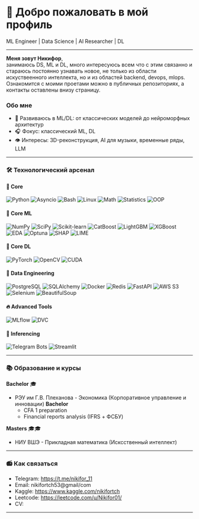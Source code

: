 # 🌟 Добро пожаловать в мой профиль

ML Engineer | Data Science | AI Researcher | DL

---

**Меня зовут Никифор**,  
занимаюсь DS, ML и DL, много интересуюсь всем что с этим связанно и стараюсь постоянно узнавать новое, не только из области искуствеенного интеллекта, но и из областей backend, devops, mlops.
Ознакомится с моими проетами можно в публичных репозиториях, а контакты оставлены внизу страницу.

### Обо мне
- 🧩 Развиваюсь в ML/DL: от классических моделей до нейроморфных архитектур
- 🎧 Фокус: классический ML, DL
- 👁️ Интересы: 3D-реконструкция, AI для музыки, временные ряды, LLM

---

### 🛠️ Технологический арсенал

#### 📜 Core
![Python](https://img.shields.io/badge/Python-3776AB?logo=python&logoColor=white)
![Asyncio](https://img.shields.io/badge/Asyncio-3776AB?logo=python&logoColor=white)
![Bash](https://img.shields.io/badge/Bash-4EAA25?logo=gnu-bash&logoColor=white)
![Linux](https://img.shields.io/badge/Linux-FCC624?logo=linux&logoColor=black)
![Math](https://img.shields.io/badge/Mathematics-0D4A9D?logo=mathworks&logoColor=white)
![Statistics](https://img.shields.io/badge/Statistics-276DC3?logo=mathworks&logoColor=white)
![OOP](https://img.shields.io/badge/OOP-FF9900?logo=object-oriented-programming&logoColor=white)

#### 🔮 Core ML
![NumPy](https://img.shields.io/badge/NumPy-013243?logo=numpy&logoColor=white)
![SciPy](https://img.shields.io/badge/SciPy-8CAAE6?logo=scipy&logoColor=white)
![Scikit-learn](https://img.shields.io/badge/ScikitLearn-F7931E?logo=scikit-learn&logoColor=white)
![CatBoost](https://img.shields.io/badge/CatBoost-00A3E0?logo=catboost&logoColor=white)
![LightGBM](https://img.shields.io/badge/LightGBM-019858?logo=lightgbm&logoColor=white)
![XGBoost](https://img.shields.io/badge/XGBoost-017CEE?logo=xgboost&logoColor=white)
![EDA](https://img.shields.io/badge/EDA-FF6F00?logo=pandas&logoColor=white)
![Optuna](https://img.shields.io/badge/Optuna-2C6FB7?logo=optuna&logoColor=white)
![SHAP](https://img.shields.io/badge/SHAP-EE4C2C?logo=shap&logoColor=white)
![LIME](https://img.shields.io/badge/LIME-00BFFF?logo=lime&logoColor=white)

#### 🧠 Core DL
![PyTorch](https://img.shields.io/badge/PyTorch-EE4C2C?logo=pytorch&logoColor=white&style=for-the-badge&labelColor=1C1E21&colorA=EE4C2C&colorB=FF6F00&animated=true)
![OpenCV](https://img.shields.io/badge/OpenCV-5C3EE8?logo=opencv&logoColor=white&style=for-the-badge&labelColor=2C2F33&colorA=5C3EE8&colorB=7B52AB&animated=true)
![CUDA](https://img.shields.io/badge/CUDA-76B900?logo=nvidia&logoColor=white&style=for-the-badge&labelColor=003B57&colorA=76B900&colorB=8ACA25&animated=true)

#### 🧪 Data Engineering
![PostgreSQL](https://img.shields.io/badge/PostgreSQL-4169E1?logo=postgresql&logoColor=white)
![SQLAlchemy](https://img.shields.io/badge/SQLAlchemy-1C1E21?logo=sqlalchemy&logoColor=white)
![Docker](https://img.shields.io/badge/Docker-2496ED?logo=docker&logoColor=white)
![Redis](https://img.shields.io/badge/Redis-DC382C?logo=redis&logoColor=white)
![FastAPI](https://img.shields.io/badge/FastAPI-009688?logo=fastapi&logoColor=white)
![AWS S3](https://img.shields.io/badge/S3-569A31?logo=amazon-s3&logoColor=white)
![Selenium](https://img.shields.io/badge/Selenium-43B02A?logo=selenium&logoColor=white)
![BeautifulSoup](https://img.shields.io/badge/Beautiful_Soup-005C84?logo=beautifulsoup&logoColor=white)

#### 🔥 Advanced Tools
![MLflow](https://img.shields.io/badge/MLflow-0194E2)
![DVC](https://img.shields.io/badge/DVC-945DD6)


#### 📲 Inferencing
![Telegram Bots](https://img.shields.io/badge/Telegram_Bots-2CA5E0?logo=telegram&logoColor=white)
![Streamlit](https://img.shields.io/badge/Streamlit-FF4B4B?logo=streamlit&logoColor=white)

---

### 📚 Образование и курсы

**Bachelor** 🎓
- РЭУ им Г.В. Плеханова - Экономика (Корпоративное управление и инновации) **Bachelor**
  + CFA 1 preparation
  + Financial reports analysis (IFRS + ФСБУ)

**Masters** 🎓🎓
- НИУ ВШЭ - Прикладная математика (Исксственный интеллект) 

---

### 📻 Как связаться
- Telegram: https://t.me/nikifor_11
- Email: nikifortch53@gmail/com
- Kaggle: https://www.kaggle.com/nikifortch
- Leetcode: https://leetcode.com/u/Nikifor01/
- CV: 

---
